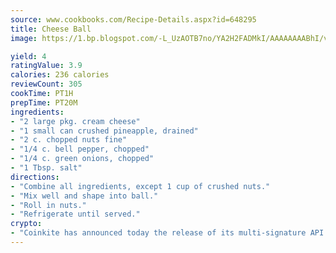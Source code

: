 ```yaml
---
source: www.cookbooks.com/Recipe-Details.aspx?id=648295
title: Cheese Ball
image: https://1.bp.blogspot.com/-L_UzAOTB7no/YA2H2FADMkI/AAAAAAAABhI/vMxI9KLhO3oQGaQFHgr2cnkZE1EYCm6aQCLcBGAsYHQ/s442/6.png

yield: 4
ratingValue: 3.9
calories: 236 calories
reviewCount: 305
cookTime: PT1H
prepTime: PT20M
ingredients:
- "2 large pkg. cream cheese"
- "1 small can crushed pineapple, drained"
- "2 c. chopped nuts fine"
- "1/4 c. bell pepper, chopped"
- "1/4 c. green onions, chopped"
- "1 Tbsp. salt"
directions:
- "Combine all ingredients, except 1 cup of crushed nuts."
- "Mix well and shape into ball."
- "Roll in nuts."
- "Refrigerate until served."
crypto:
- "Coinkite has announced today the release of its multi-signature API and Co-sign Pages, giving users the first Bitcoin platform of its kind to support M-of-15 signatures."
---
```

